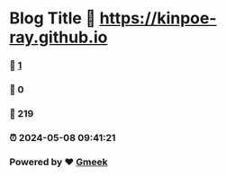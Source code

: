 # Blog Title :link: https://kinpoe-ray.github.io 
### :page_facing_up: [1](https://kinpoe-ray.github.io/tag.html) 
### :speech_balloon: 0 
### :hibiscus: 219 
### :alarm_clock: 2024-05-08 09:41:21 
### Powered by :heart: [Gmeek](https://github.com/Meekdai/Gmeek)
